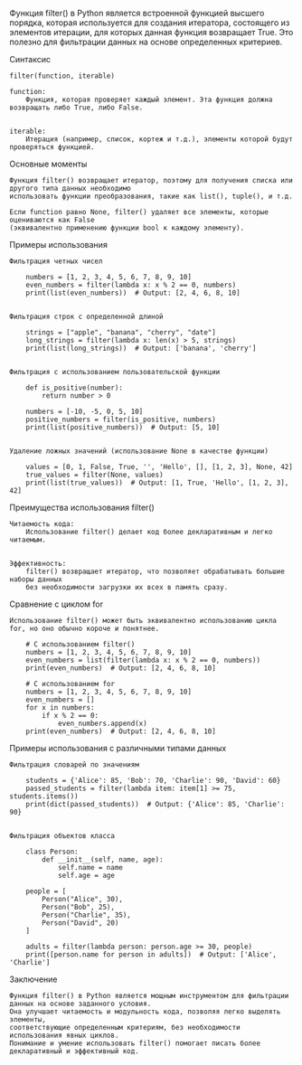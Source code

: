 

Функция filter() в Python является встроенной функцией высшего порядка, 
которая используется для создания итератора, состоящего из элементов итерации, 
для которых данная функция возвращает True. Это полезно для фильтрации данных на основе определенных критериев.


Синтаксис

    filter(function, iterable)

    function:
        Функция, которая проверяет каждый элемент. Эта функция должна возвращать либо True, либо False.
    

    iterable:
        Итерация (например, список, кортеж и т.д.), элементы которой будут проверяться функцией.



Основные моменты

    Функция filter() возвращает итератор, поэтому для получения списка или другого типа данных необходимо 
    использовать функции преобразования, такие как list(), tuple(), и т.д.
    
    Если function равно None, filter() удаляет все элементы, которые оцениваются как False
    (эквивалентно применению функции bool к каждому элементу).



Примеры использования
    
    Фильтрация четных чисел
    
        numbers = [1, 2, 3, 4, 5, 6, 7, 8, 9, 10]
        even_numbers = filter(lambda x: x % 2 == 0, numbers)
        print(list(even_numbers))  # Output: [2, 4, 6, 8, 10]
    
    
    Фильтрация строк с определенной длиной
     
        strings = ["apple", "banana", "cherry", "date"]
        long_strings = filter(lambda x: len(x) > 5, strings)
        print(list(long_strings))  # Output: ['banana', 'cherry']
        

    Фильтрация с использованием пользовательской функции
     
        def is_positive(number):
            return number > 0
        
        numbers = [-10, -5, 0, 5, 10]
        positive_numbers = filter(is_positive, numbers)
        print(list(positive_numbers))  # Output: [5, 10]


    Удаление ложных значений (использование None в качестве функции)
        
        values = [0, 1, False, True, '', 'Hello', [], [1, 2, 3], None, 42]
        true_values = filter(None, values)
        print(list(true_values))  # Output: [1, True, 'Hello', [1, 2, 3], 42]


Преимущества использования filter()

    Читаемость кода:
        Использование filter() делает код более декларативным и легко читаемым.
    

    Эффективность:
        filter() возвращает итератор, что позволяет обрабатывать большие наборы данных 
        без необходимости загрузки их всех в память сразу.


Сравнение с циклом for

    Использование filter() может быть эквивалентно использованию цикла for, но оно обычно короче и понятнее.

        # С использованием filter()
        numbers = [1, 2, 3, 4, 5, 6, 7, 8, 9, 10]
        even_numbers = list(filter(lambda x: x % 2 == 0, numbers))
        print(even_numbers)  # Output: [2, 4, 6, 8, 10]
        
        # С использованием for
        numbers = [1, 2, 3, 4, 5, 6, 7, 8, 9, 10]
        even_numbers = []
        for x in numbers:
            if x % 2 == 0:
                even_numbers.append(x)
        print(even_numbers)  # Output: [2, 4, 6, 8, 10]


Примеры использования с различными типами данных
    
    Фильтрация словарей по значениям
        
        students = {'Alice': 85, 'Bob': 70, 'Charlie': 90, 'David': 60}
        passed_students = filter(lambda item: item[1] >= 75, students.items())
        print(dict(passed_students))  # Output: {'Alice': 85, 'Charlie': 90}

    
    Фильтрация объектов класса
        
        class Person:
            def __init__(self, name, age):
                self.name = name
                self.age = age
        
        people = [
            Person("Alice", 30),
            Person("Bob", 25),
            Person("Charlie", 35),
            Person("David", 20)
        ]
        
        adults = filter(lambda person: person.age >= 30, people)
        print([person.name for person in adults])  # Output: ['Alice', 'Charlie']



Заключение

    Функция filter() в Python является мощным инструментом для фильтрации данных на основе заданного условия.
    Она улучшает читаемость и модульность кода, позволяя легко выделять элементы,
    соответствующие определенным критериям, без необходимости использования явных циклов.
    Понимание и умение использовать filter() помогает писать более декларативный и эффективный код.
